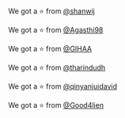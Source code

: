 
We got a :star: from [@shanwij](https://github.com/shanwij)

We got a :star: from [@Agasthi98](https://github.com/Agasthi98)

We got a :star: from [@GIHAA](https://github.com/GIHAA)

We got a :star: from [@tharindudh](https://github.com/tharindudh)

We got a :star: from [@qinyanjuidavid](https://github.com/qinyanjuidavid)

We got a :star: from [@Good4lien](https://github.com/Good4lien)
